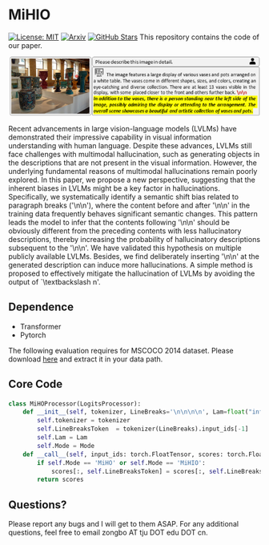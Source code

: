 # MiHIO
[![License: MIT](https://img.shields.io/badge/License-MIT-g.svg)](https://opensource.org/licenses/MIT)
[![Arxiv](https://img.shields.io/badge/)]()
[![GitHub Stars](https://img.shields.io/github/stars/hanmenghan/MiHIO?style=social)](https://github.com/hanmenghan/MiHIO/stargazers)
This repository contains the code of our paper.

<p align="center"><img src="./example.png" alt="teaser" width="500px" /></p>

Recent advancements in large vision-language models (LVLMs) have demonstrated their impressive capability in visual information understanding with human language. Despite these advances, LVLMs still face challenges with multimodal hallucination, such as generating objects in the descriptions that are not present in the visual information. However, the underlying fundamental reasons of multimodal hallucinations remain poorly explored. In this paper, we propose a new perspective, suggesting that the inherent biases in LVLMs might be a key factor in hallucinations. Specifically, we systematically identify a semantic shift bias related to paragraph breaks ('\n\n'), where the content before and after '\n\n' in the training data frequently behaves significant semantic changes. This pattern leads the model to infer that the contents following '\n\n' should be obviously different from the preceding contents with less hallucinatory descriptions, thereby increasing the probability of hallucinatory descriptions subsequent to the '\n\n'. We have validated this hypothesis on multiple publicly available LVLMs. Besides, we find deliberately inserting '\n\n' at the generated description can induce more hallucinations. A simple method  is proposed to effectively mitigate the hallucination of LVLMs by avoiding the output of `\textbackslash n'.

## Dependence

* Transformer
* Pytorch

The following evaluation requires for MSCOCO 2014 dataset. Please download [here](https://cocodataset.org/#home) and extract it in your data path.

## Core Code

```Python
class MiHOProcessor(LogitsProcessor):
    def __init__(self, tokenizer, LineBreaks='\n\n\n\n', Lam=float("inf"), Mode='None'):
        self.tokenizer = tokenizer
        self.LineBreaksToken  = tokenizer(LineBreaks).input_ids[-1]
        self.Lam = Lam
        self.Mode = Mode
    def __call__(self, input_ids: torch.FloatTensor, scores: torch.FloatTensor):
        if self.Mode == 'MiHO' or self.Mode == 'MiHIO':
            scores[:, self.LineBreaksToken] = scores[:, self.LineBreaksToken]-self.Lam    
        return scores
```

## Questions?

Please report any bugs and I will get to them ASAP. For any additional questions, feel free to email zongbo AT tju DOT edu DOT cn.


